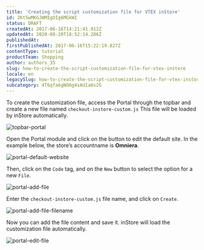 ```yaml
---
title: 'Creating the script customization file for VTEX inStore'
id: 2Kt5wMKGJWMIgOIg6MGkWI
status: DRAFT
createdAt: 2017-06-16T14:21:41.912Z
updatedAt: 2020-08-20T18:52:14.286Z
publishedAt: 
firstPublishedAt: 2017-06-16T15:22:19.827Z
contentType: tutorial
productTeam: Shopping
author: authors_35
slug: how-to-create-the-script-customization-file-for-vtex-instore
locale: en
legacySlug: how-to-create-the-script-customization-file-for-vtex-instore
subcategory: 4T6qfa6gNO6g4sAUIa6s2G
---
```


To create the customization file, access the Portal through the topbar and create a new file named `checkout-instore-custom.js` This file will be loaded by inStore automatically. 

![topbar-portal](https://images.contentful.com/alneenqid6w5/2Xenr5P0EMKCAyOq2Qmiaw/98fa99c841313072099b11553785660e/topbar-portal.png)

Open the Portal module and click on the button to edit the default site.  In the example below, the store’s accountname is  __Omniera__.

![portal-default-website](https://images.contentful.com/alneenqid6w5/7GHyB8nH6o62e4MWsskgCI/e5066603fe42d311f30b47055cca9cbf/portal-default-website.png)

Then, click on the `Code` tag, and on the `New` button to select the option for a new `File`.

![portal-add-file](https://images.contentful.com/alneenqid6w5/1qDZc7Yj6wyaAkIaIEMEeI/461efb062c3cc02c11084908bbb01ecc/portal-add-file.png)

Enter the `checkout-instore-custom.js` file name, and click on `Create`.

![portal-add-file-filename](https://images.contentful.com/alneenqid6w5/6vdp46Cv0AgG6caSgQOe2i/3026dfc7f1de5e7b828863b5435a99c1/portal-add-file-filename.png)

Now you can add the file content and save it.  inStore will load the customization file automatically. 

![portal-edit-file](https://images.contentful.com/alneenqid6w5/7HxG61bw1aW0yuK6OIycyU/dde5f00b9aeec4bbc05b7b18ebd1b0f3/portal-edit-file.png)
